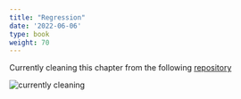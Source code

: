 ```yaml
---
title: "Regression"
date: '2022-06-06'
type: book
weight: 70
---
```


Currently cleaning this chapter from the following
[repository](https://github.com/jpedroza1228/cpp_3307)

![currently
cleaning](https://media.giphy.com/media/zZRxy466qETsY/giphy.gif)
